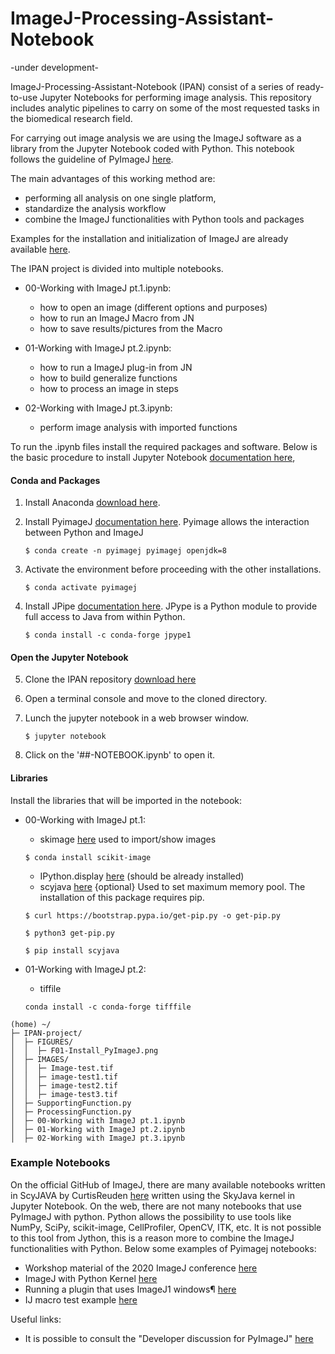 # ImageJ-Processing-Assistant-Notebook
-under development-

ImageJ-Processing-Assistant-Notebook (IPAN) consist of a series of ready-to-use Jupyter Notebooks for performing image analysis. This repository includes analytic pipelines to carry on some of the most requested tasks in the biomedical research field. 

For carrying out image analysis we are using the ImageJ software as a library from the Jupyter Notebook coded with Python. This notebook follows the guideline of PyImageJ [here](https://github.com/imagej/pyimagej). 

The main advantages of this working method are:
- performing all analysis on one single platform,
- standardize the analysis workflow
- combine the ImageJ functionalities with Python tools and packages

Examples for the installation and initialization of ImageJ are already available 
[here](https://github.com/imagej/pyimagej/tree/master/doc).

The IPAN project is divided into multiple notebooks. 
* 00-Working with ImageJ pt.1.ipynb:
     * how to open an image (different options and purposes)
     * how to run an ImageJ Macro from JN 
     * how to save results/pictures from the Macro
 
* 01-Working with ImageJ pt.2.ipynb:
     * how to run a ImageJ plug-in from JN 
     * how to build generalize functions
     * how to process an image in steps

* 02-Working with ImageJ pt.3.ipynb:
     * perform image analysis with imported functions

To run the .ipynb files install the required packages and software. 
Below is the basic procedure to install Jupyter Notebook [documentation here](https://jupyter.org/install),

#### Conda and Packages

1. Install Anaconda [download here](https://docs.continuum.io/anaconda/install/hashes/all/).
2. Install PyimageJ [documentation here](https://github.com/imagej/pyimagej/blob/master/doc/Install.md). Pyimage allows the interaction between Python and ImageJ
   
   `$ conda create -n pyimagej pyimagej openjdk=8`
3. Activate the environment before proceeding with the other installations.
   
   `$ conda activate pyimagej`
4. Install JPipe [documentation here](https://jpype.readthedocs.io/en/latest/install.html). JPype is a Python module to provide full access to Java from within Python.
   
   `$ conda install -c conda-forge jpype1`
   
#### Open the Jupyter Notebook

5. Clone the IPAN repository [download here](https://github.com/NicolasCristini/ImageJ-Processing-Assistant-Notebook/archive/refs/heads/main.zip)
5. Open a terminal console and move to the cloned directory.
6. Lunch the jupyter notebook in a web browser window.
   
   `$ jupyter notebook`
7. Click on the '##-NOTEBOOK.ipynb' to open it.

#### Libraries

Install the libraries that will be imported in the notebook:
* 00-Working with ImageJ pt.1:
    * skimage [here](https://scikit-image.org/docs/dev/install.html) used to import/show images
    
    `$ conda install scikit-image`
    * IPython.display [here](https://ipython.readthedocs.io/en/stable/api/generated/IPython.display.html) (should be already installed)
    * scyjava [here](https://pypi.org/project/scyjava/) {optional}  Used to set maximum memory pool. The installation of this package requires pip.
    
    `$ curl https://bootstrap.pypa.io/get-pip.py -o get-pip.py`
    
    `$ python3 get-pip.py`
    
    `$ pip install scyjava`
    
* 01-Working with ImageJ pt.2:
    * tiffile

     `conda install -c conda-forge tifffile`

```
(home) ~/
├─ IPAN-project/
│  ├─ FIGURES/
│  │  ├─ F01-Install_PyImageJ.png
│  ├─ IMAGES/
│  │  ├─ Image-test.tif
│  │  ├─ image-test1.tif
│  │  ├─ image-test2.tif
│  │  ├─ image-test3.tif
│  ├─ SupportingFunction.py
│  ├─ ProcessingFunction.py
│  ├─ 00-Working with ImageJ pt.1.ipynb
│  ├─ 01-Working with ImageJ pt.2.ipynb
│  ├─ 02-Working with ImageJ pt.3.ipynb
```

### Example Notebooks
On the official GitHub of ImageJ, there are many available notebooks written in ScyJAVA by CurtisReuden [here](https://github.com/imagej/tutorials) written using the SkyJava kernel in Jupyter Notebook. On the web, there are not many notebooks that use PyImageJ with python. Python allows the possibility to use tools like NumPy, SciPy, scikit-image, CellProfiler, OpenCV, ITK, etc. It is not possible to this tool from Jython, this is a reason more to combine the ImageJ functionalities with Python. Below some examples of Pyimagej notebooks:
   * Workshop material of the 2020 ImageJ conference [here](https://github.com/imagej/i2k-2020-pyimagej)
   * ImageJ with Python Kernel [here](https://nbviewer.org/github/imagej/tutorials/blob/master/notebooks/1-Using-ImageJ/6-ImageJ-with-Python-Kernel.ipynb)
   * Running a plugin that uses ImageJ1 windows¶ [here](https://github.com/uw-loci/Notebooks/blob/9ed90842f06c93b1c206d36fef2b13555e7273d9/PyImageJ/Rigid%20registration%20with%20pyimagej.ipynb)
   * IJ macro test example [here](https://github.com/uw-loci/Notebooks/blob/9ed90842f06c93b1c206d36fef2b13555e7273d9/PyImageJ/IJ%20macro%20test.ipynb)

Useful links: 
* It is possible to consult the "Developer discussion for PyImageJ" [here](https://gitter.im/imagej/pyimagej)
